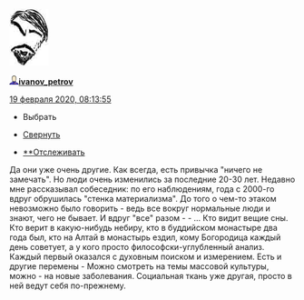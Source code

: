[![3659258](../_resources/3659258)](https://ivanov-petrov.livejournal.com/)

[![userinfo_v8.png](../_resources/userinfo_v8-1.png)](https://ivanov-petrov.livejournal.com/profile)[**ivanov_petrov**](https://ivanov-petrov.livejournal.com/)

 [19 февраля 2020, 08:13:55](https://ivanov-petrov.livejournal.com/2235719.html?thread=144209223#t144209223)

- Выбрать

- [Свернуть](https://ivanov-petrov.livejournal.com/2235719.html?thread=144209223#t144209223)

- [**Отслеживать](https://www.livejournal.com/manage/subscriptions/comments.bml?talkid=144209223&journal=ivanov_petrov)

Да они уже очень другие. Как всегда, есть привычка "ничего не замечать". Но люди очень изменились за последние 20-30 лет. Недавно мне рассказывал собеседник: по его наблюдениям, года с 2000-го вдруг обрушилась "стенка материализма". До того о чем-то этаком невозможно было говорить - ведь все вокруг нормальные люди и знают, чего не бывает. И вдруг "все" разом - - ... Кто видит вещие сны. Кто верит в какую-нибудь небиру, кто в буддийском монастыре два года был, кто на Алтай в монастырь ездил, кому Богородица каждый день советует, а у кого просто философски-углубленный анализ. Каждый первый оказался с духовным поиском и измерением. Есть и другие перемены - Можно смотреть на темы массовой культуры, можно - на новые заболевания. Социальная ткань уже другая, просто в ней ведут себя по-прежнему.

<div style="display: none;">  </div>